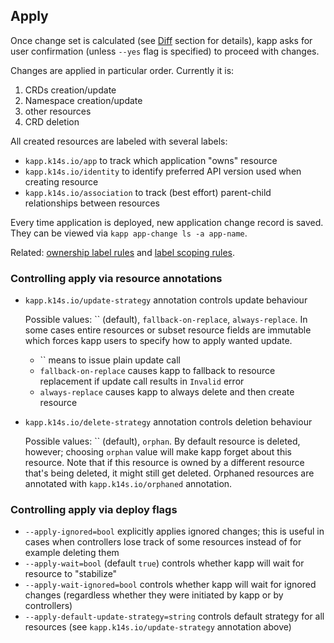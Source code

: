 ## Apply

Once change set is calculated (see [Diff](diff.md) section for details), kapp asks for user confirmation (unless `--yes` flag is specified) to proceed with changes.

Changes are applied in particular order. Currently it is:

1. CRDs creation/update
1. Namespace creation/update
1. other resources
1. CRD deletion

All created resources are labeled with several labels:

- `kapp.k14s.io/app` to track which application "owns" resource
- `kapp.k14s.io/identity` to identify preferred API version used when creating resource
- `kapp.k14s.io/association` to track (best effort) parent-child relationships between resources

Every time application is deployed, new application change record is saved. They can be viewed via `kapp app-change ls -a app-name`.

Related: [ownership label rules](config.md) and [label scoping rules](config.md).

### Controlling apply via resource annotations

- `kapp.k14s.io/update-strategy` annotation controls update behaviour

	Possible values: `` (default), `fallback-on-replace`, `always-replace`. In some cases entire resources or subset resource fields are immutable which forces kapp users to specify how to apply wanted update.

	- `` means to issue plain update call
	- `fallback-on-replace` causes kapp to fallback to resource replacement if update call results in `Invalid` error
	- `always-replace` causes kapp to always delete and then create resource

- `kapp.k14s.io/delete-strategy` annotation controls deletion behaviour

	Possible values: `` (default), `orphan`. By default resource is deleted, however; choosing `orphan` value will make kapp forget about this resource. Note that if this resource is owned by a different resource that's being deleted, it might still get deleted. Orphaned resources are annotated with `kapp.k14s.io/orphaned` annotation.

### Controlling apply via deploy flags

- `--apply-ignored=bool` explicitly applies ignored changes; this is useful in cases when controllers lose track of some resources instead of for example deleting them
- `--apply-wait=bool` (default `true`) controls whether kapp will wait for resource to "stabilize"
- `--apply-wait-ignored=bool` controls whether kapp will wait for ignored changes (regardless whether they were initiated by kapp or by controllers)
- `--apply-default-update-strategy=string` controls default strategy for all resources (see `kapp.k14s.io/update-strategy` annotation above)
